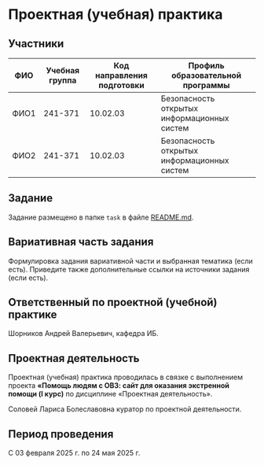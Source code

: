 # Проектная (учебная) практика

## Участники

| ФИО   | Учебная группа | Код направления подготовки | Профиль образовательной программы |
|-------|----------------|----------------------------|-----------------------------------|
| ФИО1  |    241-371     |          10.02.03          |Безопасность открытых информационных систем|
| ФИО2  |    241-371     |          10.02.03          |Безопасность открытых информационных систем|

## Задание

Задание размещено в папке `task` в файле [README.md](task/README.md).

## Вариативная часть задания

Формулировка задания вариативной части и выбранная тематика (если есть). Приведите также дополнительные ссылки на источники задания (если есть).

## Ответственный по проектной (учебной) практике

Шорников Андрей Валерьевич, кафедра ИБ.

## Проектная деятельность

Проектная (учебная) практика проводилась в связке с выполнением проекта **«Помощь людям с ОВЗ: сайт для оказания экстренной помощи (I курс)** по дисциплине «Проектная деятельность».

Соловей Лариса Болеславовна куратор по проектной деятельности.

## Период проведения

С 03 февраля 2025 г. по 24 мая 2025 г.
